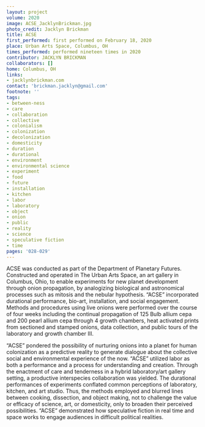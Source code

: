 ```yaml
---
layout: project
volume: 2020
image: ACSE_JacklynBrickman.jpg
photo_credit: Jacklyn Brickman
title: ACSE
first_performed: first performed on February 18, 2020
place: Urban Arts Space, Columbus, OH
times_performed: performed nineteen times in 2020
contributor: JACKLYN BRICKMAN
collaborators: []
home: Columbus, OH
links: 
- jacklynbrickman.com
contact: 'brickman.jacklyn@gmail.com'
footnote: ''
tags:
- between-ness
- care
- collaboration
- collective
- colonialism
- colonization
- decolonization
- domesticity
- duration
- durational
- environment
- environmental science
- experiment
- food
- future
- installation
- kitchen
- labor
- laboratory
- object
- onion
- public
- reality
- science
- speculative fiction
- time
pages: '028-029'
---
```


ACSE was conducted as part of the Department of Planetary Futures. Constructed and operated in The Urban Arts Space, an art gallery in Columbus, Ohio, to enable experiments for new planet development through onion propagation, by analogizing biological and astronomical processes such as mitosis and the nebular hypothesis. “ACSE” incorporated durational performance, bio-art, installation, and social engagement. Methods and procedures using live onions were performed over the course of four weeks including the continual propagation of 125 Bulb allium cepa and 200 pearl allium cepa through 4 growth chambers, heat activated prints from sectioned and stamped onions, data collection, and public tours of the laboratory and growth chamber III.

“ACSE” pondered the possibility of nurturing onions into a planet for human colonization as a predictive reality to generate dialogue about the collective social and environmental experience of the now. “ACSE” utilized labor as both a performance and a process for understanding and creation. Through the enactment of care and tenderness in a hybrid laboratory/art gallery setting, a productive interspecies collaboration was yielded. The durational performances of experiments conflated common perceptions of laboratory, kitchen, and art studio. Thus, the methods employed and blurred lines between cooking, dissection, and object making, not to challenge the value or efficacy of science, art, or domesticity, only to broaden their perceived possibilities. “ACSE” demonstrated how speculative fiction in real time and space works to engage audiences in difficult political realities.